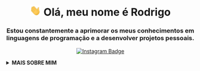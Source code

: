 <h1 align="center">
  <img src="https://raw.githubusercontent.com/rodriaum/rodriaum/master/assets/wave.gif" width="30px" alt="Wave"> 
  Olá, meu nome é Rodrigo
</h1>

<h3 align="center">
  Estou constantemente a aprimorar os meus conhecimentos em linguagens de programação e a desenvolver projetos pessoais.
</h3>

<p align="center">
  <!-- Instagram -->
  <a href="https://instagram.com/rodriaum/" target="_blank">
    <img src="https://img.shields.io/badge/-rodriaum-E1306C?style=for-the-badge&logo=Instagram&logoColor=white" alt="Instagram Badge">
  </a>
</p>

<details>
  <summary><strong>MAIS SOBRE MIM</strong></summary>

<p align="center">
  <img src="https://github-readme-stats.vercel.app/api?username=rodriaum&show_icons=true&theme=ocean_dark&hide_border=true&line_height=25&locale=pt-br" alt="GitHub Stats" />
  <img src="https://github-readme-stats.vercel.app/api/top-langs?username=rodriaum&locale=pt-br&hide_title=false&layout=compact&card_width=320&langs_count=10&hide_border=true&order=2&theme=ocean_dark" height="195" alt="Language Graph" />
</p>

<p align="center">
  <a href="https://discord.com/users/1065788770739294289" target="_blank">
    <img src="https://lanyard.cnrad.dev/api/1065788770739294289?theme=dark&bg=151a28&borderRadius=8px&showDisplayName=false" alt="Discord Presence">
  </a>
</p>

  ## 🛠 Habilidades

  <h4 align="center">Dominando</h4>

  <p align="center">
    <img src="https://img.shields.io/badge/C%23-239120?style=for-the-badge&logo=c-sharp&logoColor=white" alt="C#">
    <img src="https://img.shields.io/badge/Java-ED8B00?style=for-the-badge&logo=java&logoColor=white" alt="Java">
  </p>

  <h4 align="center">Aprendendo</h4>

  <p align="center">
    <img src="https://img.shields.io/badge/MySQL-4479A1?style=for-the-badge&logo=mysql&logoColor=white" alt="MySQL">
    <img src="https://img.shields.io/badge/MongoDB-4EA94B?style=for-the-badge&logo=mongodb&logoColor=white" alt="MongoDB">
    <img src="https://img.shields.io/badge/Redis-DC382D?style=for-the-badge&logo=redis&logoColor=white" alt="Redis">
    <img src="https://img.shields.io/badge/python-3670A0?style=for-the-badge&logo=python&logoColor=white" alt="Python">
    <img src="https://img.shields.io/badge/go-00ADD8?style=for-the-badge&logo=go&logoColor=white" alt="Go (Golang)">
  </p>

  <p align="center">
    <img src="https://media.giphy.com/media/RhwkGhrlj3NVSOxWSN/giphy.gif" height="30" alt="Hello Gif"> 
    <em>
      <b>Visite o meu perfil 
        <a href="https://gitprofilee.netlify.app/user?id=rodriaum" target="_blank"><strong>aqui!</strong></a> 
        Fique à vontade para explorá-lo. 😉
      </b>
    </em>
  </p>
</details>
